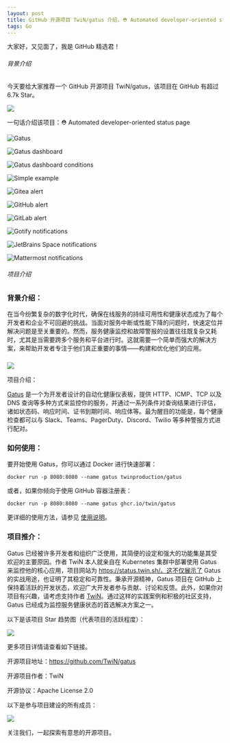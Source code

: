 ```yaml
---
layout: post
title: GitHub 开源项目 TwiN/gatus 介绍，⛑ Automated developer-oriented status page
tags: Go
---
```


大家好，又见面了，我是 GitHub 精选君！

###### 背景介绍

今天要给大家推荐一个 GitHub 开源项目 TwiN/gatus，该项目在 GitHub 有超过 6.7k Star。

![](https://stats.deeptrain.net/repo/TwiN/gatus/?theme=light)

一句话介绍该项目：⛑ Automated developer-oriented status page




![Gatus](https://raw.githubusercontent.com/TwiN/gatus/master/.github/assets/logo-with-dark-text.png)

![Gatus dashboard](https://raw.githubusercontent.com/TwiN/gatus/master/.github/assets/dashboard-dark.png)

![Gatus dashboard conditions](https://raw.githubusercontent.com/TwiN/gatus/master/.github/assets/dashboard-conditions.png)

![Simple example](https://raw.githubusercontent.com/TwiN/gatus/master/.github/assets/example.png)

![Gitea alert](https://raw.githubusercontent.com/TwiN/gatus/master/.github/assets/gitea-alerts.png)

![GitHub alert](https://raw.githubusercontent.com/TwiN/gatus/master/.github/assets/github-alerts.png)

![GitLab alert](https://raw.githubusercontent.com/TwiN/gatus/master/.github/assets/gitlab-alerts.png)

![Gotify notifications](https://raw.githubusercontent.com/TwiN/gatus/master/.github/assets/gotify-alerts.png)

![JetBrains Space notifications](https://raw.githubusercontent.com/TwiN/gatus/master/.github/assets/jetbrains-space-alerts.png)

![Mattermost notifications](https://raw.githubusercontent.com/TwiN/gatus/master/.github/assets/mattermost-alerts.png)


###### 项目介绍

### 背景介绍：

在当今纷繁复杂的数字化时代，确保在线服务的持续可用性和健康状态成为了每个开发者和企业不可回避的挑战。当面对服务中断或性能下降的问题时，快速定位并解决问题是至关重要的。然而，服务健康监控和故障警报的设置往往既复杂又耗时，尤其是当需要跨多个服务和平台进行时。这就需要一个简单而强大的解决方案，来帮助开发者专注于他们真正重要的事情——构建和优化他们的应用。

### 

![](https://raw.githubusercontent.com/ZhuPeng/pic/master/mac/compress_tmp-695311a46095790685cde6408e03c7e2.png)

项目介绍：

[Gatus](https://github.com/TwiN/gatus) 是一个为开发者设计的自动化健康仪表板，提供 HTTP、ICMP、TCP 以及 DNS 查询等多种方式来监控你的服务，并通过一系列条件对查询结果进行评估，诸如状态码、响应时间、证书到期时间、响应体等。最为醒目的功能是，每个健康检查都可以与 Slack、Teams、PagerDuty、Discord、Twilio 等多种警报方式进行配对。

### 如何使用：

要开始使用 Gatus，你可以通过 Docker 进行快速部署：

```console
docker run -p 8080:8080 --name gatus twinproduction/gatus
```

或者，如果你倾向于使用 GitHub 容器注册表：

```console
docker run -p 8080:8080 --name gatus ghcr.io/twin/gatus
```

更详细的使用方法，请参见 [使用说明](#usage)。

### 项目推介：

Gatus 已经被许多开发者和组织广泛使用，其简便的设定和强大的功能集是其受欢迎的主要原因。作者 TwiN 本人就亲自在 Kubernetes 集群中部署使用 Gatus 来监控他的核心应用，项目网站为 https://status.twin.sh/。这不仅展示了 Gatus 的实战用途，也证明了其稳定和可靠性。秉承开源精神，Gatus 项目在 GitHub 上保持着活跃的开发状态，欢迎广大开发者参与贡献、讨论和反馈。此外，如果你对项目有兴趣，请考虑支持作者 [TwiN](https://github.com/sponsors/TwiN)。通过这样的实践案例和积极的社区支持，Gatus 已经成为监控服务健康状态的首选解决方案之一。

以下是该项目 Star 趋势图（代表项目的活跃程度）：

![](https://api.star-history.com/svg?repos=TwiN/gatus&type=Timeline)

更多项目详情请查看如下链接。

开源项目地址：https://github.com/TwiN/gatus 

开源项目作者：TwiN

开源协议：Apache License 2.0

以下是参与项目建设的所有成员：

![](https://contrib.rocks/image?repo=TwiN/gatus)

关注我们，一起探索有意思的开源项目。

